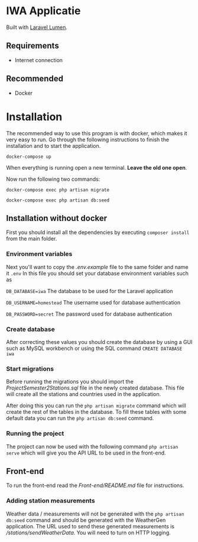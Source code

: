 # IWA Applicatie

Built with [Laravel Lumen](https://lumen.laravel.com/).
## Requirements

- Internet connection

## Recommended

- Docker

# Installation

The recommended way to use this program is with docker, which makes it very easy to run. Go through the following instructions to finish the installation and to start the application.

`docker-compose up`

When everything is running open a new terminal. **Leave the old one open**.

Now run the following two commands:

`docker-compose exec php artisan migrate`

`docker-compose exec php artisan db:seed`

## Installation without docker

First you should install all the dependencies by executing `composer install` from the main folder.

### Environment variables
Next you'll want to copy the *.env.example* file to the same folder and name it `.env`
In this file you should set your database environment variables such as

`DB_DATABASE=iwa`         The database to be used for the Laravel application 

`DB_USERNAME=homestead`   The username used for database authentication 

`DB_PASSWORD=secret`      The password used for database authentication

### Create database
After correcting these values you should create the database by using a GUI such as MySQL workbench or using the SQL
command `CREATE DATABASE iwa`

### Start migrations
Before running the migrations you should import the *ProjectSemester2Stations.sql* file in the newly created database.
This file will create all the stations and countries used in the application.

After doing this you can run the `php artisan migrate` command which will create the rest of the tables in the database.
To fill these tables with some default data you can run the `php artisan db:seed` command.

### Running the project
The project can now be used with the following command `php artisan serve` which will give you the API URL to be used in the front-end.

## Front-end
To run the front-end read the *Front-end/README.md* file for instructions.

### Adding station measurements
Weather data / measurements will not be generated with the `php artisan db:seed` command and should be generated with the WeatherGen application.
The URL used to send these generated measurements is */stations/sendWeatherData*.
You will need to turn on HTTP logging.
